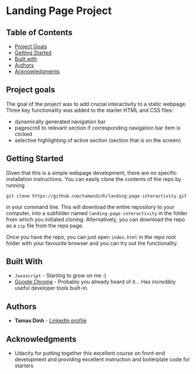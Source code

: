 # Landing Page Project

## Table of Contents

* [Project Goals](#Project-goals)
* [Getting Started](#Getting-started)
* [Built with](#Built-with)
* [Authors](#Authors)
* [Acknowledgments](#Acknowledgments)

## Project goals

The goal of the project was to add crucial interactivity to a static webpage. Three key functionality was added to the starter HTML and CSS files:
- dynamically generated navigation bar
- pagescroll to relevant section if corresponding navigation bar item is clicked
- selective highlighting of active section (section that is on the screen)

## Getting Started

Given that this is a simple webpage development, there are no specific installation instructions. You can easily clone the contents of the repo by running

```git clone https://github.com/tamasdinh/landing-page-interactivity.git```

in your command line. This will download the entire repository to your computer, into a subfolder named ```landing-page-interactivity``` in the folder from which you initiated cloning. Alternatively, you can download the repo as a ```zip``` file from the repo page.

Once you have the repo, you can just open ```index.html``` in the repo root folder with your favourite browser and you can try out the functionality.

## Built With

* ```Javascript``` - Starting to grow on me :)
* [Google Chrome](https://www.google.com/chrome) - Probably you already heard of it... Has incredibly useful developer tools built-in.

## Authors

* **Tamas Dinh** - [LinkedIn profile](https://www.linkedin.com/in/tamasdinh/)


## Acknowledgments

* Udacity for putting together this excellent course on front-end development and providing excellent instruction and boilerplate code for starters
